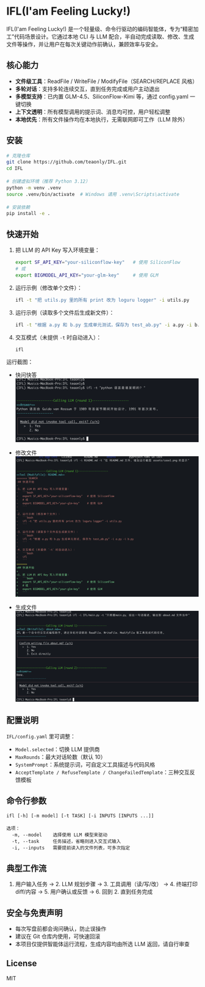 # IFL(I'am Feeling Lucky!)

IFL(I'am Feeling Lucky!) 是一个轻量级、命令行驱动的编码智能体，专为“精密加工”代码场景设计。它通过本地 CLI 与 LLM 配合，半自动完成读取、修改、生成文件等操作，并让用户在每次关键动作前确认，兼顾效率与安全。

## 核心能力

- **文件级工具**：ReadFile / WriteFile / ModifyFile（SEARCH/REPLACE 风格）
- **多轮对话**：支持多轮连续交互，直到任务完成或用户主动退出
- **多模型支持**：已内置 GLM-4.5、SiliconFlow-Kimi 等，通过 config.yaml 一键切换
- **上下文透明**：所有模型调用的提示词、消息均可控，用户轻松调整
- **本地优先**：所有文件操作均在本地执行，无需联网即可工作（LLM 除外）

## 安装

```bash
# 克隆仓库
git clone https://github.com/teaonly/IFL.git
cd IFL

# 创建虚拟环境（推荐 Python 3.12）
python -m venv .venv
source .venv/bin/activate  # Windows 请用 .venv\Scripts\activate

# 安装依赖
pip install -e .
```

## 快速开始

1. 把 LLM 的 API Key 写入环境变量：
   ```bash
   export SF_API_KEY="your-siliconflow-key"   # 使用 SiliconFlow
   # 或
   export BIGMODEL_API_KEY="your-glm-key"     # 使用 GLM
   ```

2. 运行示例（修改单个文件）：
   ```bash
   ifl -t "把 utils.py 里的所有 print 改为 loguru logger" -i utils.py
   ```

3. 运行示例（读取多个文件后生成新文件）：
   ```bash
   ifl -t "根据 a.py 和 b.py 生成单元测试，保存为 test_ab.py" -i a.py -i b.py
   ```

4. 交互模式（未提供 `-t` 时自动进入）：
   ```bash
   ifl
   ```

运行截图：

* 快问快答
![case1](assets/case1.png)

* 修改文件
![case2](assets/case2.png)

* 生成文件
![case3](assets/case3.png)


## 配置说明

`IFL/config.yaml` 里可调整：
- `Model.selected`：切换 LLM 提供商
- `MaxRounds`：最大对话轮数（默认 10）
- `SystemPrompt`：系统提示词，可自定义工具描述与代码风格
- `AcceptTemplate / RefuseTemplate / ChangeFailedTemplate`：三种交互反馈模板

## 命令行参数

```
ifl [-h] [-m model] [-t TASK] [-i INPUTS [INPUTS ...]]

选项：
  -m, --model    选择使用 LLM 模型来驱动
  -t, --task     任务描述，省略则进入交互式输入
  -i, --inputs   需要提前读入的文件列表，可多次指定
```

## 典型工作流

1. 用户输入任务 → 2. LLM 规划步骤 → 3. 工具调用（读/写/改） → 4. 终端打印 diff/内容 → 5. 用户确认或反馈 → 6. 回到 2. 直到任务完成

## 安全与免责声明

- 每次写盘前都会询问确认，防止误操作
- 建议在 Git 仓库内使用，可快速回滚
- 本项目仅提供智能体运行流程，生成内容均由所选 LLM 返回，请自行审查

## License

MIT
